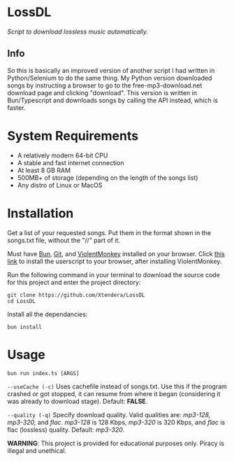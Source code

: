 # LossDL

_Script to download lossless music automatically._

## Info

So this is basically an improved version of another script I had written in Python/Selenium to do the same thing. My Python version downloaded songs by instructing a browser to go to the free-mp3-download.net download page and clicking "download". This version is written in Bun/Typescript and downloads songs by calling the API instead, which is faster.

# System Requirements

- A relatively modern 64-bit CPU
- A stable and fast internet connection
- At least 8 GB RAM
- 500MB+ of storage (depending on the length of the songs list)
- Any distro of Linux or MacOS

# Installation

Get a list of your requested songs. Put them in the format shown in the songs.txt file, without the "//" part of it.

Must have [Bun](https://bun.sh/), [Git](https://git-scm.com/), and [ViolentMonkey](https://violentmonkey.github.io/) installed on your browser. Click [this link](https://github.com/Xtendera/LossDL/raw/main/lossdl-captcha.user.js) to install the userscript to your browser, after installing ViolentMonkey. 

Run the following command in your terminal to download the source code for this project and enter the project directory:
```shell
git clone https://github.com/Xtendera/LossDL
cd LossDL
```

Install all the dependancies:
```shell
bun install
```

# Usage

```
bun run index.ts [ARGS]
```

`--useCache (-c)` Uses cachefile instead of songs.txt. Use this if the program crashed or got stopped, it can resume from where it began (considering it was already to download stage). Default: **FALSE**.


`--quality (-q)` Specify download quality. Valid qualities are: *mp3-128, mp3-320,* and *flac*. *mp3-128* is 128 Kbps, *mp3-320* is 320 Kbps, and *flac* is flac (lossless) quality. Default: *mp3-320*.

**WARNING**: This project is provided for educational purposes only. Piracy is illegal and unethical.
